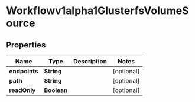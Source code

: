 

# Workflowv1alpha1GlusterfsVolumeSource

## Properties

Name | Type | Description | Notes
------------ | ------------- | ------------- | -------------
**endpoints** | **String** |  |  [optional]
**path** | **String** |  |  [optional]
**readOnly** | **Boolean** |  |  [optional]



